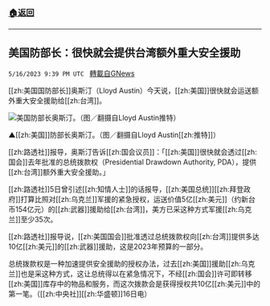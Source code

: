 ###  [:house:返回](README.md)
---


## 美国防部长：很快就会提供台湾额外重大安全援助
`5/16/2023 9:39 PM UTC ` [轉載自GNews](https://gnews.org/articles/1306000)


[[zh:美国国防部长]]奥斯汀（Lloyd Austin）今天说，[[zh:美国]]很快就会运送额外重大安全援助给[[zh:台湾]]。

![美国防部长奥斯汀。（图／翻摄自Lloyd Austin推特）](https://attach.setn.com/newsimages/2021/07/28/3245867-PH.jpg "美国防部长奥斯汀。（图／翻摄自Lloyd Austin推特）")

▲[[zh:美国]]防部长奥斯汀。（图／翻摄自Lloyd Austin[[zh:推特]]）

[[zh:路透社]]报导，奥斯汀告诉[[zh:国会议员]]：「[[zh:美国]]很快就会透过[[zh:国会]]去年批准的总统拨款权（Presidential Drawdown Authority, PDA），提供[[zh:台湾]]额外重大安全援助。」

[[zh:路透社]]5日曾引述[[zh:知情人士]]的话报导，[[zh:美国总统]][[zh:拜登政府]]打算比照对[[zh:乌克兰]]军援的紧急授权，运送价值5亿[[zh:美元]]（约新台币154亿元）的[[zh:武器]]援助给[[zh:台湾]]，美方已采这种方式军援[[zh:乌克兰]]至少35次。

[[zh:路透社]]报导说，[[zh:美国国会]]批准透过总统拨款权向[[zh:台湾]]提供多达10亿[[zh:美元]]的[[zh:武器]]援助，这是2023年预算的一部分。

总统拨款权是一种加速提供安全援助的授权办法，过去[[zh:美国]]援助[[zh:乌克兰]]也是采这种方式，这让总统得以在紧急情况下，不经[[zh:国会]]许可即转移[[zh:美国]]库存中的物品和服务，而这次拨款会是获得授权共10亿[[zh:美元]]中的第一笔。（[[zh:中央社]][[zh:华盛顿]]16日电）

